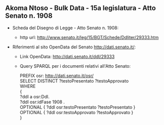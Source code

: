 ## Akoma Ntoso - Bulk Data - 15a legislatura - Atto Senato n. 1908 ##

* Scheda del Disegno di Legge - Atto Senato n. 1908:
	* http url: http://www.senato.it/leg/15/BGT/Schede/Ddliter/29333.htm

* Riferimenti al sito OpenData del Senato http://dati.senato.it/:
	* Link OpenData: http://dati.senato.it/ddl/29333
	* Query SPARQL per i documenti relativi all'Atto Senato:

        PREFIX osr: <http://dati.senato.it/osr/>  
		SELECT DISTINCT ?testoPresentato ?testoApprovato  
		WHERE  
		{  
		    ?ddl a osr:Ddl.  
		    ?ddl osr:idFase 1908 .  
		    OPTIONAL { ?ddl osr:testoPresentato ?testoPresentato }  
		    OPTIONAL { ?ddl osr:testoApprovato ?testoApprovato }  
		}
		